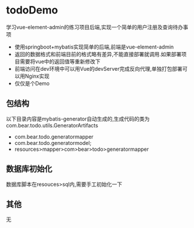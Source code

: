 # todoDemo
学习vue-element-admin的练习项目后端,实现一个简单的用户注册及查询待办事项

* 使用springboot+mybatis实现简单的后端,前端是vue-element-admin
* 返回的数据格式和前端目前的格式略有差异,不能直接部署就调用.如果部署项目需要将vue中的返回值等重新修改下
* 前端访问在dev环境中可以用Vue的devServer完成反向代理,单独打包部署可以用Nginx实现
* 仅仅是个Demo

## 包结构
以下目录内容是mybatis-generator自动生成的,生成代码的类为com.bear.todo.utils.GeneratorArtifacts
* com.bear.todo.generatormapper
* com.bear.todo.generatormodel;
* resources>mapper>com>bear>todo>generatormapper

## 数据库初始化
数据库脚本在resouces>sql内,需要手工初始化一下

## 其他
无